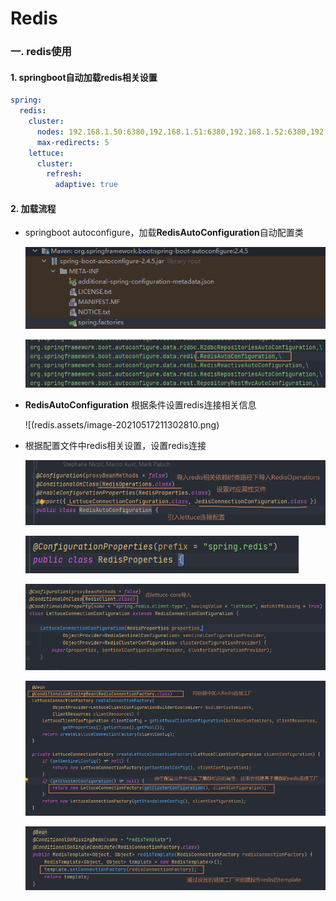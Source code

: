 # Redis

### 一. redis使用

#### 1. springboot自动加载redis相关设置

```yaml
spring:
  redis:
    cluster:
      nodes: 192.168.1.50:6380,192.168.1.51:6380,192.168.1.52:6380,192.168.1.50:6390,192.168.1.51:6390,192.168.1.52:6390
      max-redirects: 5
    lettuce:
      cluster:
        refresh:
          adaptive: true
```

#### 2. 加载流程

* springboot autoconfigure，加载**RedisAutoConfiguration**自动配置类

  ![image-20210517210840851](redis.assets/image-20210517210840851.png)

  ![image-20210517210904683](redis.assets/image-20210517210904683.png)

* **RedisAutoConfiguration**  根据条件设置redis连接相关信息

  ![(redis.assets/image-20210517211302810.png)

* 根据配置文件中redis相关设置，设置redis连接

  ![image-20210517212340787](redis.assets/image-20210517212340787.png)

  ![image-20210517211445515](redis.assets/image-20210517211445515.png)

  ![image-20210517211624698](redis.assets/image-20210517211624698.png)

  ![image-20210517212021006](redis.assets/image-20210517212021006.png)

  ![image-20210517212159616](redis.assets/image-20210517212159616.png)

  
